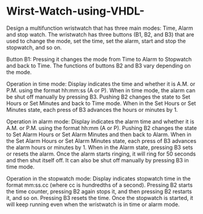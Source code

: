 # Wirst-Watch-using-VHDL-
   Design a multifunction wristwatch that has three main modes: Time, Alarm and stop watch. The wristwatch has three buttons (B1, B2, and B3) that are used to change the mode, set the time, set the alarm, start and stop the stopwatch, and so on. 
   
   Button B1: Pressing it changes the mode from Time to Alarm to Stopwatch and back to Time. The functions of buttons B2 and B3 vary depending on the mode. 
              
Operation in time mode: Display indicates the time and whether it is A.M. or P.M. using the format hh:mm:ss (A or P). When in time mode, the alarm can be shut off manually by pressing B3. Pushing B2 changes the state to Set Hours or Set Minutes and back to Time mode. When in the Set Hours or Set Minutes state, each press of B3 advances the hours or minutes by 1. 

Operation in alarm mode: Display indicates the alarm time and whether it is A.M. or P.M. using the format hh:mm (A or P). Pushing B2 changes the state to Set Alarm Hours or Set Alarm Minutes and then back to Alarm. When in the Set Alarm Hours or Set Alarm Minutes state, each press of B3 advances the alarm hours or minutes by 1. When in the Alarm state, pressing B3 sets or resets the alarm. Once the alarm starts ringing, it will ring for 50 seconds and then shut itself off. It can also be shut off manually by pressing B3 in time mode. 

Operation in the stopwatch mode: Display indicates stopwatch time in the format mm:ss.cc (where cc is hundredths of a second). Pressing B2 starts the time counter, pressing B2 again stops it, and then pressing B2 restarts it, and so on. Pressing B3 resets the time. Once the stopwatch is started, it will keep running even when the wristwatch is in time or alarm mode.
